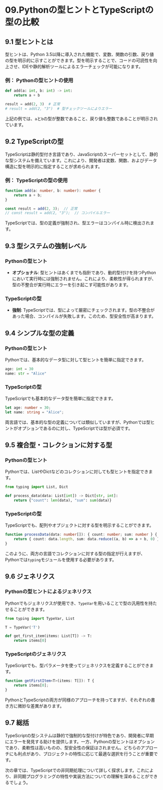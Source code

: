 # 09.Pythonの型ヒントとTypeScriptの型の比較

## 9.1 型ヒントとは

型ヒントは、Python 3.5以降に導入された機能で、変数、関数の引数、戻り値の型を明示的に示すことができます。型を明示することで、コードの可読性を向上させ、IDEや静的解析ツールによるエラーチェックが可能になります。

### 例： Pythonの型ヒントの使用

```python
def add(a: int, b: int) -> int:
    return a + b

result = add(2, 3)  # 正常
# result = add(2, "3")  # 型チェックツールによりエラー
```

上記の例では、`a`と`b`の型が整数であること、戻り値も整数であることが明示されています。

## 9.2 TypeScriptの型

TypeScriptは静的型付き言語であり、JavaScriptのスーパーセットとして、静的な型システムを備えています。これにより、開発者は変数、関数、およびデータ構造に型を明示的に指定することが求められます。

### 例： TypeScriptの型の使用

```typescript
function add(a: number, b: number): number {
    return a + b;
}

const result = add(2, 3);  // 正常
// const result = add(2, "3");  // コンパイルエラー
```

TypeScriptでは、型の定義が強制され、型エラーはコンパイル時に検出されます。

## 9.3 型システムの強制レベル

### Pythonの型ヒント

- **オプショナル**: 型ヒントはあくまでも指針であり、動的型付けを持つPythonにおいて実行時には強制されません。これにより、柔軟性が得られますが、型の不整合が実行時にエラーを引き起こす可能性があります。
  
### TypeScriptの型

- **強制**: TypeScriptでは、型によって厳密にチェックされます。型の不整合があった場合、コンパイルが失敗します。このため、型安全性が高まります。

## 9.4 シンプルな型の定義

### Pythonの型ヒント

Pythonでは、基本的なデータ型に対して型ヒントを簡単に指定できます。

```python
age: int = 30
name: str = "Alice"
```

### TypeScriptの型

TypeScriptでも基本的なデータ型を簡単に指定できます。

```typescript
let age: number = 30;
let name: string = "Alice";
```

両言語では、基本的な型の定義については類似していますが、Pythonでは型ヒントがオプションであるのに対し、TypeScriptでは型が必須です。

## 9.5 複合型・コレクションに対する型

### Pythonの型ヒント

Pythonでは、ListやDictなどのコレクションに対しても型ヒントを指定できます。

```python
from typing import List, Dict

def process_data(data: List[int]) -> Dict[str, int]:
    return {"count": len(data), "sum": sum(data)}
```

### TypeScriptの型

TypeScriptでも、配列やオブジェクトに対する型を明示することができます。

```typescript
function processData(data: number[]): { count: number; sum: number } {
    return { count: data.length, sum: data.reduce((a, b) => a + b, 0) };
}
```

このように、両方の言語でコレクションに対する型の指定が行えますが、Pythonでは`typing`モジュールを使用する必要があります。

## 9.6 ジェネリクス

### Pythonの型ヒントによるジェネリクス

Pythonでもジェネリクスが使用でき、`TypeVar`を用いることで型の汎用性を持たせることができます。

```python
from typing import TypeVar, List

T = TypeVar('T')

def get_first_item(items: List[T]) -> T:
    return items[0]
```

### TypeScriptのジェネリクス

TypeScriptでも、型パラメータを使ってジェネリクスを定義することができます。

```typescript
function getFirstItem<T>(items: T[]): T {
    return items[0];
}
```

PythonとTypeScriptの両方が同様のアプローチを持ってますが、それぞれの書き方に微妙な差異があります。

## 9.7 総括

TypeScriptの型システムは静的で強制的な型付けが特色であり、開発者に早期にエラーを発見する助けを提供します。一方、Pythonの型ヒントはオプションであり、柔軟性は高いものの、型安全性の保証はされません。どちらのアプローチにも利点があり、プロジェクトの特性に応じて最適な選択を行うことが重要です。

次の章では、TypeScriptでの非同期処理について詳しく探求します。これにより、非同期プログラミングの特性や実装方法についての理解を深めることができるでしょう。

